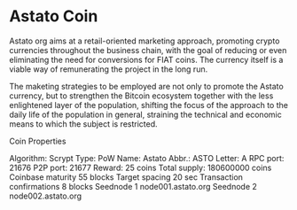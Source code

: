 # Astato Coin

Astato org aims at a retail-oriented marketing approach, promoting crypto currencies throughout the business chain, with the goal of reducing or even eliminating the need for conversions for FIAT coins. The currency itself is a viable way of remunerating the project in the long run.

The maketing strategies to be employed are not only to promote the Astato currency, but to strengthen the Bitcoin ecosystem together with the less enlightened layer of the population, shifting the focus of the approach to the daily life of the population in general, straining the technical and economic means to which the subject is restricted.

Coin Properties

Algorithm:   Scrypt
Type:   PoW
Name:   Astato
Abbr.:   ASTO
Letter:   A
RPC port:   21676
P2P port:   21677
Reward:   25 coins
Total supply:   180600000 coins
Coinbase maturity   55 blocks
Target spacing   20 sec
Transaction confirmations   8 blocks
Seednode 1   node001.astato.org
Seednode 2   node002.astato.org
